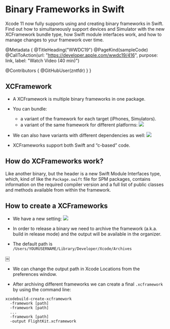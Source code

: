 # Binary Frameworks in Swift

Xcode 11 now fully supports using and creating binary frameworks in Swift. Find out how to simultaneously support devices and Simulator with the new XCFramework bundle type, how Swift module interfaces work, and how to manage changes to your framework over time.

@Metadata {
   @TitleHeading("WWDC19")
   @PageKind(sampleCode)
   @CallToAction(url: "https://developer.apple.com/wwdc19/416", purpose: link, label: "Watch Video (40 min)")

   @Contributors {
      @GitHubUser(zntfdr)
   }
}



## XCFramework

- A XCFramework is multiple binary frameworks in one package.

- You can bundle: 
  - a variant of the framework for each target (iPhones, Simulators).
  - a variant of the same framework for different platforms:
  ![][platformImage]

- We can also have variants with different dependencies as well:
![][depImage]

- XCFrameworks support both Swift and “c-based” code.

## How do XCFrameworks work?

Like another binary, but the header is a new Swift Module Interfaces type, which, kind of like the `Package.swift` file for SPM packages, contains information on the required compiler version and a full list of public classes and methods available from within the framework.

## How to create a XCFrameworks

- We have a new setting:
![][buildImage]

- In order to release a binary we need to archive the framework (a.k.a. build in release mode) and the output will be available in the organizer.

- The default path is `/Users/YOURUSERNAME/Library/Developer/Xcode/Archives`

￼
- We can change the output path in Xcode Locations from the preferences window.

- After archiving different frameworks we can create a final `.xcframework` by using the command line:

```shell
xcodebuild-create-xcframework 
  -framework [path] 
  -framework [path] 
  ...
  -framework [path] 
  -output FlightKit.xcframework 
```

[platformImage]: WWDC19-416-platform
[depImage]: WWDC19-416-dep
[buildImage]: WWDC19-416-build